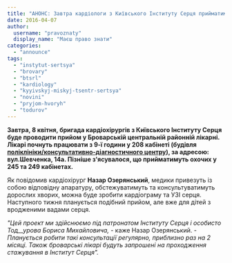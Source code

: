 ```yaml
---
title: "АНОНС: Завтра кардіологи з Київського Інституту Серця прийматимуть хворих у Броварах"
date: 2016-04-07
author: 
  username: "pravoznaty"
  display_name: "Маєш право знати"
categories: 
  - "announce"
tags: 
  - "instytut-sertsya"
  - "brovary"
  - "btsrl"
  - "kardiology"
  - "kyyivskyj-miskyj-tsentr-sertsya"
  - "novini"
  - "pryjom-hvoryh"
  - "todurov"
---
```


**Завтра, 8 квітня, бригада кардіохірургів з Київського Інституту Серця буде проводити прийом у Броварській центральній районній лікарні. Лікарі почнуть працювати з 9-ї години у 208 кабінеті (будівля [поліклініки/консультативно-діагностичного центру](https://brovcrl.in.ua/konsultatyvno-diagnostychnyy-centr-poliklinika)), за адресою: вул.Шевченка, 14а. Пізніше з'ясувалося, що прийматимуть охочих у 245 та 249 кабінетах.**

Як повідомив кардіохірург **Назар Озерянський**, медики привезуть із собою відповідну апаратуру, обстежуватимуть та консультуватимуть дорослих хворих, можна буде зробити кардіограму та УЗІ серця. Наступного тижня планується подібний прийом, але вже для дітей з вродженими вадами серця.

_"Цей проект ми здійснюємо під патронатом Інституту Серця і особисто Тод__урова Бориса Михайловича,_ - каже Назар Озерянський. - _Планується робити такі консультації регулярно, приблизно раз на 2 місяці. Також броварські лікарі будуть запрошені на проходження стажування в Інститут Серця"._
